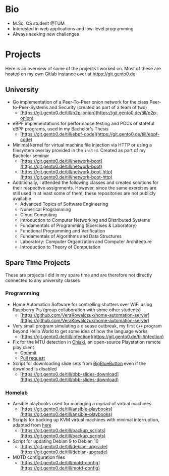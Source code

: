 # Bio
- M.Sc. CS student @TUM
- Interested in web applications and low-level programming
- Always seeking new challenges

# Projects
Here is an overview of some of the projects I worked on. Most of these are hosted on my own Gitlab instance over at https://git.gento0.de

## University
- Go implementation of a Peer-To-Peer onion network for the class Peer-to-Peer-Systems and Security (created as part of a team of two)
  - [https://git.gento0.de/till/p2p-onion](https://git.gento0.de/till/p2p-onion)
- eBPF implementations for performance testing and POCs of stateful eBPF programs, used in my Bachelor's Thesis
  - [https://git.gento0.de/till/ebpf-code](https://git.gento0.de/till/ebpf-code)
- Minimal kernel for virtual machine file injection via HTTP or using a filesystem overlay provided in the `initrd`. Created as part of my Bachelor seminar
  - [https://git.gento0.de/till/network-boot](https://git.gento0.de/till/network-boot)
  - [https://git.gento0.de/till/network-boot-http](https://git.gento0.de/till/network-boot-http)
- Additionally, I attended the following classes and created solutions for their respective assignments. However, since the same exercises are still used in at least some of them, these repositories are not publicly available
  - Advanced Topics of Software Engineering
  - Numerical Programming
  - Cloud Computing
  - Introduction to Computer Networking and Distributed Systems
  - Fundamentals of Programming (Exercises & Laboratory)
  - Functional Programming and Verification
  - Fundamentals of Algorithms and Data Structures
  - Laboratory: Computer Organization and Computer Architecture
  - Introduction to Theory of Computation

## Spare Time Projects
These are projects I did in my spare time and are therefore not directly connected to any university classes
### Programming
- Home Automation Software for controlling shutters over WiFi using Raspberry Pis (group collaboration with some other students)
  - [https://github.com/VeraKowalczuk/home-automation-server](https://github.com/VeraKowalczuk/home-automation-server)
- Very small program simulating a disease outbreak, my first `C++` program beyond Hello World to get some idea of how the language works
  - [https://git.gento0.de/till/infection](https://git.gento0.de/till/infection)
- Fix for the MTU detection in [Chiaki](https://github.com/thestr4ng3r/chiaki), an open-source Playstation remote play client
  - [Commit](https://github.com/TillMueller/chiaki/commit/d1bdfc77d47e8ac3217d7a89f0e0d93c0b0187c7)
  - [Pull request](https://github.com/thestr4ng3r/chiaki/pull/304)
- Script for downloading slide sets from [BigBlueButton](https://bigbluebutton.org/) even if the download is disabled
  - [https://git.gento0.de/till/bbb-slides-download](https://git.gento0.de/till/bbb-slides-download)

### Homelab
- Ansible playbooks used for managing a myriad of virtual machines
  - [https://git.gento0.de/till/ansible-playbooks](https://git.gento0.de/till/ansible-playbooks)
- Scripts for backing up KVM virtual machines with minimal interruption, adapted from [here](https://gist.github.com/withakay/4dfbc18d16dc699cee4be4b55539c400)
  - [https://git.gento0.de/till/backup_scripts](https://git.gento0.de/till/backup_scripts)
- Script for updating Debian 9 to Debian 10
  - [https://git.gento0.de/till/debian-upgrade](https://git.gento0.de/till/debian-upgrade)
- MOTD configuration files
  - [https://git.gento0.de/till/motd-config](https://git.gento0.de/till/motd-config)
